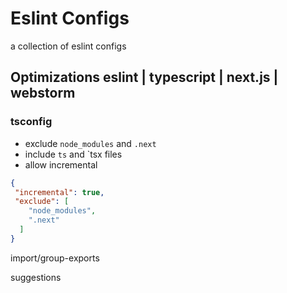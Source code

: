 # Eslint Configs

a collection of eslint configs

## Optimizations eslint | typescript | next.js | webstorm

### tsconfig

- exclude `node_modules` and `.next`
- include `ts` and `tsx files
- allow incremental

```json
{
 "incremental": true,
 "exclude": [
    "node_modules",
    ".next"
  ]
}
```

import/group-exports

suggestions
